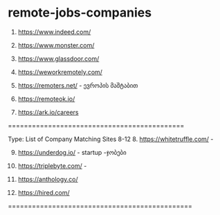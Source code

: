 # remote-jobs-companies

 
1. https://www.indeed.com/

2. https://www.monster.com/

3. https://www.glassdoor.com/

4. https://weworkremotely.com/

5. https://remoters.net/ - ევროპის მაშტაბით

6. https://remoteok.io/

7. https://ark.io/careers

============================================

Type: List of Company Matching Sites 8-12
8. https://whitetruffle.com/ -

9. https://underdog.io/ - startup -ჯობები

10. https://triplebyte.com/ - 

11. https://anthology.co/

12. https://hired.com/

==============================================
